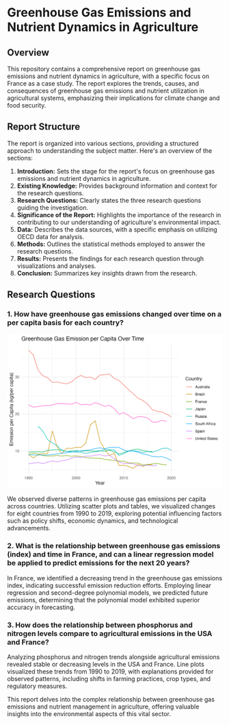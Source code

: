 # Greenhouse Gas Emissions and Nutrient Dynamics in Agriculture

## Overview
This repository contains a comprehensive report on greenhouse gas emissions and nutrient dynamics in agriculture, with a specific focus on France as a case study. The report explores the trends, causes, and consequences of greenhouse gas emissions and nutrient utilization in agricultural systems, emphasizing their implications for climate change and food security.

## Report Structure
The report is organized into various sections, providing a structured approach to understanding the subject matter. Here's an overview of the sections:

1. **Introduction:** Sets the stage for the report's focus on greenhouse gas emissions and nutrient dynamics in agriculture.
2. **Existing Knowledge:** Provides background information and context for the research questions.
3. **Research Questions:** Clearly states the three research questions guiding the investigation.
4. **Significance of the Report:** Highlights the importance of the research in contributing to our understanding of agriculture's environmental impact.
5. **Data:** Describes the data sources, with a specific emphasis on utilizing OECD data for analysis.
6. **Methods:** Outlines the statistical methods employed to answer the research questions.
7. **Results:** Presents the findings for each research question through visualizations and analyses.
8. **Conclusion:** Summarizes key insights drawn from the research.

## Research Questions

### 1. How have greenhouse gas emissions changed over time on a per capita basis for each country?

![Graph depicting Greenhouse Gas Trends Over Time](imgs/GHG_overtime_capita.png)

We observed diverse patterns in greenhouse gas emissions per capita across countries. Utilizing scatter plots and tables, we visualized changes for eight countries from 1990 to 2019, exploring potential influencing factors such as policy shifts, economic dynamics, and technological advancements.

### 2. What is the relationship between greenhouse gas emissions (index) and time in France, and can a linear regression model be applied to predict emissions for the next 20 years?

In France, we identified a decreasing trend in the greenhouse gas emissions index, indicating successful emission reduction efforts. Employing linear regression and second-degree polynomial models, we predicted future emissions, determining that the polynomial model exhibited superior accuracy in forecasting.

### 3. How does the relationship between phosphorus and nitrogen levels compare to agricultural emissions in the USA and France?
Analyzing phosphorus and nitrogen trends alongside agricultural emissions revealed stable or decreasing levels in the USA and France. Line plots visualized these trends from 1990 to 2019, with explanations provided for observed patterns, including shifts in farming practices, crop types, and regulatory measures.

This report delves into the complex relationship between greenhouse gas emissions and nutrient management in agriculture, offering valuable insights into the environmental aspects of this vital sector.
